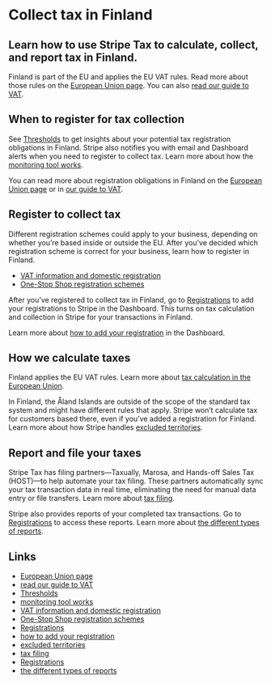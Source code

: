 # Collect tax in Finland

## Learn how to use Stripe Tax to calculate, collect, and report tax in Finland.

Finland is part of the EU and applies the EU VAT rules. Read more about those
rules on the [European Union
page](https://docs.stripe.com/tax/supported-countries/european-union). You can
also [read our guide to
VAT](https://stripe.com/guides/tax-registration-process-europe).

## When to register for tax collection

See [Thresholds](https://dashboard.stripe.com/tax/thresholds) to get insights
about your potential tax registration obligations in Finland. Stripe also
notifies you with email and Dashboard alerts when you need to register to
collect tax. Learn more about how the [monitoring tool
works](https://docs.stripe.com/tax/monitoring).

You can read more about registration obligations in Finland on the [European
Union page](https://docs.stripe.com/tax/supported-countries/european-union) or
in [our guide to
VAT](https://stripe.com/guides/tax-registration-process-europe).

## Register to collect tax

Different registration schemes could apply to your business, depending on
whether you’re based inside or outside the EU. After you’ve decided which
registration scheme is correct for your business, learn how to register in
Finland.

- [VAT information and domestic
registration](https://www.vero.fi/en/businesses-and-corporations/taxes-and-charges/vat/)
- [One-Stop Shop registration
schemes](https://www.vero.fi/en/businesses-and-corporations/taxes-and-charges/vat/international-commerce/arvonlis%C3%A4veron-erityisj%C3%A4rjestelm%C3%A4t-onestopshop/)

After you’ve registered to collect tax in Finland, go to
[Registrations](https://dashboard.stripe.com/tax/registrations?location=fi) to
add your registrations to Stripe in the Dashboard. This turns on tax calculation
and collection in Stripe for your transactions in Finland.

Learn more about [how to add your
registration](https://docs.stripe.com/tax/registering#track-your-registrations-in-the-tax-dashboard)
in the Dashboard.

## How we calculate taxes

Finland applies the EU VAT rules. Learn more about [tax calculation in the
European Union](https://docs.stripe.com/tax/supported-countries/european-union).

In Finland, the Åland Islands are outside of the scope of the standard tax
system and might have different rules that apply. Stripe won’t calculate tax for
customers based there, even if you’ve added a registration for Finland. Learn
more about how Stripe handles [excluded
territories](https://docs.stripe.com/tax/zero-tax?#excluded-territories).

## Report and file your taxes

Stripe Tax has filing partners—Taxually, Marosa, and Hands-off Sales Tax
(HOST)—to help automate your tax filing. These partners automatically sync your
tax transaction data in real time, eliminating the need for manual data entry or
file transfers. Learn more about [tax
filing](https://docs.stripe.com/tax/filing).

Stripe also provides reports of your completed tax transactions. Go to
[Registrations](https://dashboard.stripe.com/tax/registrations) to access these
reports. Learn more about [the different types of
reports](https://docs.stripe.com/tax/reports).

## Links

- [European Union
page](https://docs.stripe.com/tax/supported-countries/european-union)
- [read our guide to
VAT](https://stripe.com/guides/tax-registration-process-europe)
- [Thresholds](https://dashboard.stripe.com/tax/thresholds)
- [monitoring tool works](https://docs.stripe.com/tax/monitoring)
- [VAT information and domestic
registration](https://www.vero.fi/en/businesses-and-corporations/taxes-and-charges/vat/)
- [One-Stop Shop registration
schemes](https://www.vero.fi/en/businesses-and-corporations/taxes-and-charges/vat/international-commerce/arvonlis%C3%A4veron-erityisj%C3%A4rjestelm%C3%A4t-onestopshop/)
- [Registrations](https://dashboard.stripe.com/tax/registrations?location=fi)
- [how to add your
registration](https://docs.stripe.com/tax/registering#track-your-registrations-in-the-tax-dashboard)
- [excluded
territories](https://docs.stripe.com/tax/zero-tax?#excluded-territories)
- [tax filing](https://docs.stripe.com/tax/filing)
- [Registrations](https://dashboard.stripe.com/tax/registrations)
- [the different types of reports](https://docs.stripe.com/tax/reports)